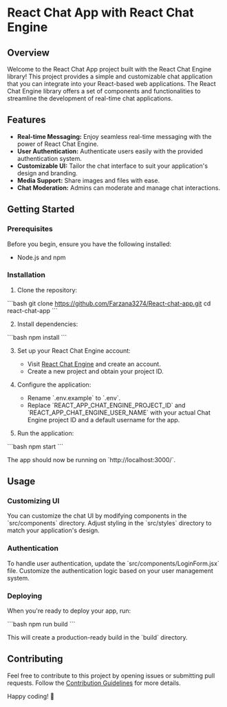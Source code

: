 # React Chat App with React Chat Engine

## Overview

Welcome to the React Chat App project built with the React Chat Engine library! This project provides a simple and customizable chat application that you can integrate into your React-based web applications. The React Chat Engine library offers a set of components and functionalities to streamline the development of real-time chat applications.

## Features

- **Real-time Messaging:** Enjoy seamless real-time messaging with the power of React Chat Engine.
- **User Authentication:** Authenticate users easily with the provided authentication system.
- **Customizable UI:** Tailor the chat interface to suit your application's design and branding.
- **Media Support:** Share images and files with ease.
- **Chat Moderation:** Admins can moderate and manage chat interactions.

## Getting Started

### Prerequisites

Before you begin, ensure you have the following installed:

- Node.js and npm

### Installation

1. Clone the repository:

\`\`\`bash
git clone https://github.com/Farzana3274/React-chat-app.git
cd react-chat-app
\`\`\`

2. Install dependencies:

\`\`\`bash
npm install
\`\`\`

3. Set up your React Chat Engine account:

   - Visit [React Chat Engine](https://chatengine.io/) and create an account.
   - Create a new project and obtain your project ID.

4. Configure the application:

   - Rename \`.env.example\` to \`.env\`.
   - Replace \`REACT_APP_CHAT_ENGINE_PROJECT_ID\` and \`REACT_APP_CHAT_ENGINE_USER_NAME\` with your actual Chat Engine project ID and a default username for the app.

5. Run the application:

\`\`\`bash
npm start
\`\`\`

The app should now be running on \`http://localhost:3000/\`.

## Usage

### Customizing UI

You can customize the chat UI by modifying components in the \`src/components\` directory. Adjust styling in the \`src/styles\` directory to match your application's design.

### Authentication

To handle user authentication, update the \`src/components/LoginForm.jsx\` file. Customize the authentication logic based on your user management system.

### Deploying

When you're ready to deploy your app, run:

\`\`\`bash
npm run build
\`\`\`

This will create a production-ready build in the \`build\` directory.

## Contributing

Feel free to contribute to this project by opening issues or submitting pull requests. Follow the [Contribution Guidelines](CONTRIBUTING.md) for more details.

Happy coding! 🚀

